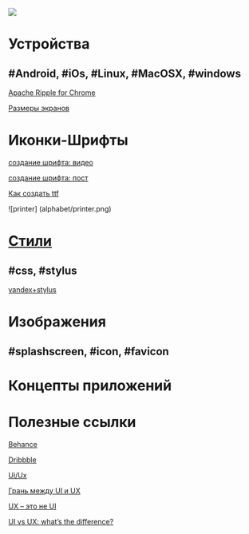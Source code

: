 ![](https://cloud.githubusercontent.com/assets/147170/2811105/08f66492-ce06-11e3-8d00-49fda38c242f.png)

# Устройства 

## #Android, #iOs, #Linux, #MacOSX, #windows

[Apache Ripple for Chrome](https://chrome.google.com/webstore/detail/ripple-emulator-beta/geelfhphabnejjhdalkjhgipohgpdnoc)

[Размеры экранов](http://habrahabr.ru/post/169141/)

# Иконки-Шрифты 

[создание шрифта: видео](http://www.youtube.com/watch?v=_KX-e6sijGE)

[создание шрифта: пост](http://www.intridea.com/blog/2012/4/24/symbol-font)

[Как создать ttf](http://macnoob.ru/freewrite/kak-sozdat-ttf-shrift-iz-izobrageniy-fontographer/)

![printer] (alphabet/printer.png)


# [Стили](stylus)
## #css, #stylus

[yandex+stylus](http://habrahabr.ru/company/yandex/blog/169415/)

# Изображения 
## #splashscreen, #icon, #favicon

# Концепты приложений


# Полезные ссылки

[Behance](https://www.behance.net/)

[Dribbble](https://dribbble.com/)

[Ui/Ux](http://www.kasper.by/help/chto-takoe-ux-i-ui-dizain/)

[Грань между UI и UX](http://habrahabr.ru/post/190840/)

[UX – это не UI](http://www.cmsmagazine.ru/library/items/usability/ux-is-not-ui/)

[UI vs UX: what’s the difference?](http://www.webdesignerdepot.com/2012/06/ui-vs-ux-whats-the-difference/)

